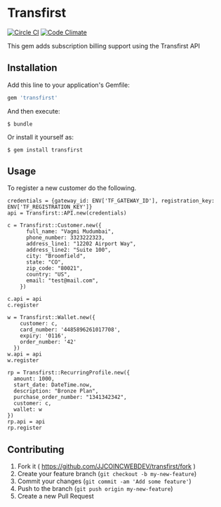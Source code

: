 # Transfirst

[![Circle CI](https://circleci.com/gh/JJCOINCWEBDEV/transfirst.svg?style=svg)](https://circleci.com/gh/JJCOINCWEBDEV/transfirst)
[![Code Climate](https://codeclimate.com/github/JJCOINCWEBDEV/transfirst/badges/gpa.svg)](https://codeclimate.com/github/JJCOINCWEBDEV/transfirst)

This gem adds subscription billing support using the Transfirst API

## Installation

Add this line to your application's Gemfile:

```ruby
gem 'transfirst'
```

And then execute:

    $ bundle

Or install it yourself as:

    $ gem install transfirst

## Usage

To register a new customer do the following.

```
credentials = {gateway_id: ENV['TF_GATEWAY_ID'], registration_key: ENV['TF_REGISTRATION_KEY']}
api = Transfirst::API.new(credentials)

c = Transfirst::Customer.new({
      full_name: "Vagmi Mudumbai",
      phone_number: 3323222323,
      address_line1: "12202 Airport Way",
      address_line2: "Suite 100",
      city: "Broomfield",
      state: "CO",
      zip_code: "80021",
      country: "US",
      email: "test@mail.com",
    })

c.api = api
c.register

w = Transfirst::Wallet.new({
    customer: c,
    card_number: '4485896261017708',
    expiry: '0116',
    order_number: '42'
  })
w.api = api
w.register

rp = Transfirst::RecurringProfile.new({
  amount: 1000,
  start_date: DateTime.now,
  description: "Bronze Plan",
  purchase_order_number: "1341342342",
  customer: c,
  wallet: w
})
rp.api = api
rp.register
```

## Contributing

1. Fork it ( https://github.com/JJCOINCWEBDEV/transfirst/fork )
2. Create your feature branch (`git checkout -b my-new-feature`)
3. Commit your changes (`git commit -am 'Add some feature'`)
4. Push to the branch (`git push origin my-new-feature`)
5. Create a new Pull Request
